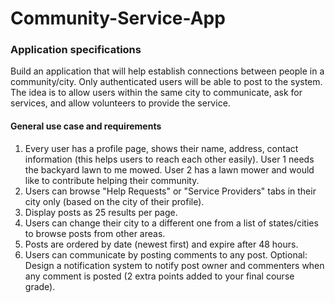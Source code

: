 # Community-Service-App

### Application specifications
Build an application that will help establish connections between people in a community/city. Only authenticated users will be able to post to the system. The idea is to allow users within the same city to communicate, ask for services, and allow volunteers to provide the service.

#### General use case and requirements
1. Every user has a profile page, shows their name, address, contact information (this helps users to reach each other easily).
 User 1 needs the backyard lawn to me mowed.
User 2 has a lawn mower and would like to contribute helping their community.
2. Users can browse "Help Requests" or "Service Providers" tabs in their city only (based on the city of their profile).
3. Display posts as 25 results per page.
4. Users can change their city to a different one from a list of states/cities to browse posts from other areas.
5. Posts are ordered by date (newest first) and expire after 48 hours.
6. Users can communicate by posting comments to any post.
Optional: Design a notification system to notify post owner and commenters when any comment is posted (2 extra points added to your final course grade).
